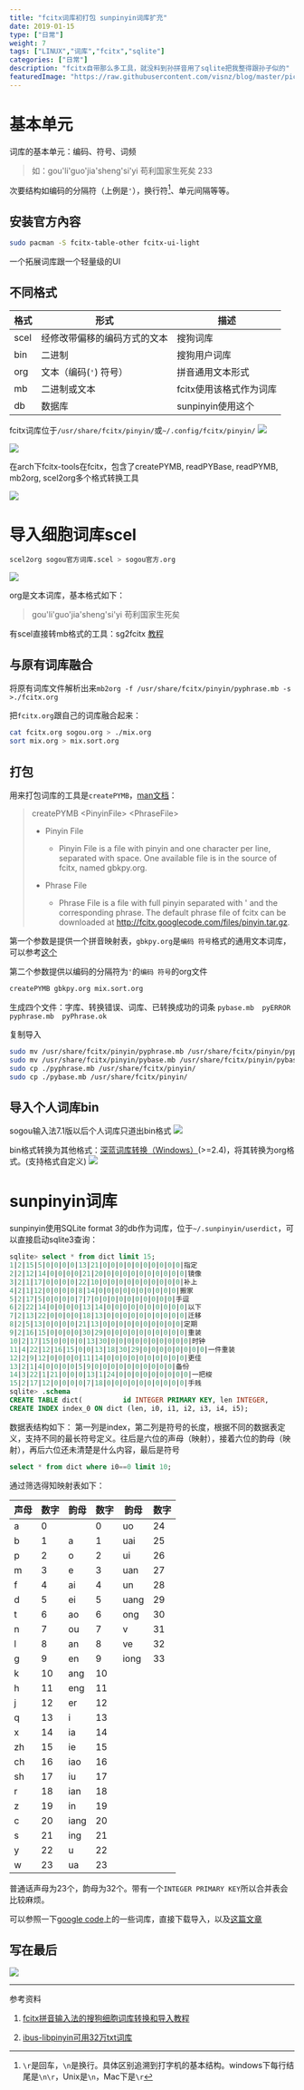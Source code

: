 ```yaml
---
title: "fcitx词库初打包 sunpinyin词库扩充"
date: 2019-01-15
type: ["日常"]
weight: 7
tags: ["LINUX","词库","fcitx","sqlite"]
categories: ["日常"]
description: "fcitx自带那么多工具，就没料到孙拼音用了sqlite把我整得跟孙子似的"
featuredImage: "https://raw.githubusercontent.com/visnz/blog/master/pics/sosogou/icon.png"
---
```

# 基本单元

词库的基本单元：编码、符号、词频

> 如：gou'li'guo'jia'sheng'si'yi 苟利国家生死矣 233

次要结构如编码的分隔符（上例是``'``），换行符[^1]、单元间隔等等。

## 安装官方內容

```bash
sudo pacman -S fcitx-table-other fcitx-ui-light
```
一个拓展词库跟一个轻量级的UI

## 不同格式

格式|形式|描述
---|---|---
scel|经修改带偏移的编码方式的文本|搜狗词库|
bin|二进制|搜狗用户词库
org|文本（编码(``'``) 符号）|拼音通用文本形式|
mb|二进制或文本|fcitx使用该格式作为词库|
db|数据库|sunpinyin使用这个



fcitx词库位于``/usr/share/fcitx/pinyin/``或``~/.config/fcitx/pinyin/``
![](https://raw.githubusercontent.com/visnz/blog/master/pics/sosogou/00.png)

![](https://raw.githubusercontent.com/visnz/blog/master/pics/sosogou/01.png)

在arch下fcitx-tools在fcitx，包含了createPYMB, readPYBase, readPYMB, mb2org, scel2org多个格式转换工具

![](https://raw.githubusercontent.com/visnz/blog/master/pics/sosogou/05.png)


# 导入细胞词库scel

```bash
scel2org sogou官方词库.scel > sogou官方.org
```

![](https://raw.githubusercontent.com/visnz/blog/master/pics/sosogou/02.png)


org是文本词库，基本格式如下：

> gou'li'guo'jia'sheng'si'yi 苟利国家生死矣

有scel直接转mb格式的工具：sg2fcitx [教程](http://www.mintos.org/skill/fcitx-sougou.html)

## 与原有词库融合

将原有词库文件解析出来``mb2org -f /usr/share/fcitx/pinyin/pyphrase.mb -s >./fcitx.org``

把``fcitx.org``跟自己的词库融合起来：
```bash
cat fcitx.org sogou.org > ./mix.org
sort mix.org > mix.sort.org 
```

## 打包
用来打包词库的工具是``createPYMB``，[man文档](https://www.systutorials.com/docs/linux/man/1-createPYMB/)：

> createPYMB \<PinyinFile\> \<PhraseFile\>
> 
> - Pinyin File
>   - Pinyin File is a file with pinyin and one character per line, separated with space. One available file is in the source of fcitx, named gbkpy.org.
> 
> - Phrase File
>   - Phrase File is a file with full pinyin separated with ' and the corresponding phrase. The default phrase file of fcitx can be downloaded at http://fcitx.googlecode.com/files/pinyin.tar.gz.

第一个参数是提供一个拼音映射表，``gbkpy.org``是``编码 符号``格式的通用文本词库，可以参考[这个](https://github.com/pkg-ime/fcitx/blob/master/data/gbkpy.org)

第二个参数提供以编码的分隔符为``'``的``编码 符号``的org文件
```bash
createPYMB gbkpy.org mix.sort.org  
```
生成四个文件：字库、转换错误、词库、已转换成功的词条
``pybase.mb  pyERROR  pyphrase.mb  pyPhrase.ok``

复制导入
```bash
sudo mv /usr/share/fcitx/pinyin/pyphrase.mb /usr/share/fcitx/pinyin/pyphrase.mb.bak
sudo mv /usr/share/fcitx/pinyin/pybase.mb /usr/share/fcitx/pinyin/pybase.mb.bak
sudo cp ./pyphrase.mb /usr/share/fcitx/pinyin/
sudo cp ./pybase.mb /usr/share/fcitx/pinyin/
```

## 导入个人词库bin

sogou输入法7.1版以后个人词库只道出bin格式
![](https://raw.githubusercontent.com/visnz/blog/master/pics/sosogou/04.jpg)

bin格式转换为其他格式：[深蓝词库转换（Windows）](https://github.com/studyzy/imewlconverter)(>=2.4)，将其转换为org格式。(支持格式自定义)
![](https://raw.githubusercontent.com/visnz/blog/master/pics/sosogou/03.jpg)

# sunpinyin词库

sunpinyin使用SQLite format 3的db作为词库，位于``~/.sunpinyin/userdict``，可以直接启动sqlite3查询：
```sql
sqlite> select * from dict limit 15;
1|2|15|5|0|0|0|0|13|21|0|0|0|0|0|0|0|0|0|0|指定
2|2|12|14|0|0|0|0|21|20|0|0|0|0|0|0|0|0|0|0|镜像
3|2|1|17|0|0|0|0|22|10|0|0|0|0|0|0|0|0|0|0|补上
4|2|1|12|0|0|0|0|8|14|0|0|0|0|0|0|0|0|0|0|搬家
5|2|17|5|0|0|0|0|7|7|0|0|0|0|0|0|0|0|0|0|手逗
6|2|22|14|0|0|0|0|13|14|0|0|0|0|0|0|0|0|0|0|以下
7|2|13|22|0|0|0|0|18|13|0|0|0|0|0|0|0|0|0|0|迁移
8|2|5|13|0|0|0|0|21|13|0|0|0|0|0|0|0|0|0|0|定期
9|2|16|15|0|0|0|0|30|29|0|0|0|0|0|0|0|0|0|0|重装
10|2|17|15|0|0|0|0|13|30|0|0|0|0|0|0|0|0|0|0|时钟
11|4|22|12|16|15|0|0|13|18|30|29|0|0|0|0|0|0|0|0|一件重装
12|2|9|12|0|0|0|0|11|14|0|0|0|0|0|0|0|0|0|0|更佳
13|2|1|4|0|0|0|0|5|9|0|0|0|0|0|0|0|0|0|0|备份
14|3|22|1|21|0|0|0|13|1|24|0|0|0|0|0|0|0|0|0|一把梭
15|2|17|12|0|0|0|0|7|18|0|0|0|0|0|0|0|0|0|0|手贱
sqlite> .schema
CREATE TABLE dict(          id INTEGER PRIMARY KEY, len INTEGER,          i0 INTEGER, i1 INTEGER, i2 INTEGER, i3 INTEGER, i4 INTEGER, i5 INTEGER,          f0 INTEGER, f1 INTEGER, f2 INTEGER, f3 INTEGER, f4 INTEGER, f5 INTEGER,          t0 INTEGER, t1 INTEGER, t2 INTEGER, t3 INTEGER, t4 INTEGER, t5 INTEGER,          utf8str TEXT, UNIQUE (i0, i1, i2, i3, i4, i5, utf8str));
CREATE INDEX index_0 ON dict (len, i0, i1, i2, i3, i4, i5);
```
数据表结构如下：
第一列是index，第二列是符号的长度，根据不同的数据表定义，支持不同的最长符号定义。往后是六位的声母（映射），接着六位的韵母（映射），再后六位还未清楚是什么内容，最后是符号


```sql
select * from dict where i0==0 limit 10;
```
通过筛选得知映射表如下：

声母|数字|韵母|数字|韵母|数字
---|---|---|---|---|---
a|0||0|uo|24
b|1|a|1|uai|25
p|2|o|2|ui|26
m|3|e|3|uan|27
f|4|ai|4|un|28
d|5|ei|5|uang|29
t|6|ao|6|ong|30
n|7|ou|7|v|31
l|8|an|8|ve|32
g|9|en|9|iong|33
k|10|ang|10
h|11|eng|11
j|12|er|12
q|13|i|13
x|14|ia|14
zh|15|ie|15
ch|16|iao|16
sh|17|iu|17
r|18|ian|18
z|19|in|19
c|20|iang|20
s|21|ing|21
y|22|u|22
w|23|ua|23

普通话声母为23个，韵母为32个。带有一个``INTEGER PRIMARY KEY``所以合并表会比较麻烦。

可以参照一下[google code](https://code.google.com/archive/p/hslinuxextra/downloads)上的一些词库，直接下载导入，以及[这篇文章](http://www.mintos.org/skill/fcitx-sougou.html)

## 写在最后

![](https://raw.githubusercontent.com/visnz/blog/master/pics/sosogou/end.jpg)

---
参考资料

1. [fcitx拼音输入法的搜狗细胞词库转换和导入教程](https://www.librehat.com/fcitx-sogou-pinyin-cell-database-convert-import-guide/)

2. [ibus-libpinyin可用32万txt词库](http://blog.dreamlikes.cn/archives/952)

[^1]: ``\r``是回车，``\n``是换行。具体区别追溯到打字机的基本结构。windows下每行结尾是``\n\r``，Unix是``\n``，Mac下是``\r``
[^2]: 瞄了一眼这个db格式不是很直观，有兴趣的旁有可以深入了解下
